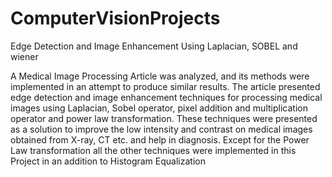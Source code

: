 # ComputerVisionProjects

Edge Detection and Image Enhancement Using Laplacian, SOBEL and wiener

A Medical Image Processing Article was analyzed, and its methods were implemented in an attempt to produce similar results. The article presented edge detection and image enhancement techniques for processing medical images using Laplacian, Sobel operator, pixel addition and multiplication operator and power law transformation. These techniques were presented as a solution to improve the low intensity and contrast on medical images obtained from X-ray, CT etc. and help in diagnosis. Except for the Power Law transformation all the other techniques were implemented in this Project in an addition to Histogram Equalization
